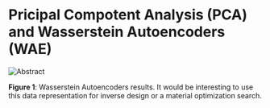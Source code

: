 # Pricipal Compotent Analysis (PCA) and Wasserstein Autoencoders (WAE)


![Abstract](https://github.com/hostas/EDA-and-ML-for-Perovskites/blob/master/Graphics/WAE.png)

**Figure 1**:  Wasserstein Autoencoders results. It would be interesting to use this data representation for inverse design or a material optimization search.
